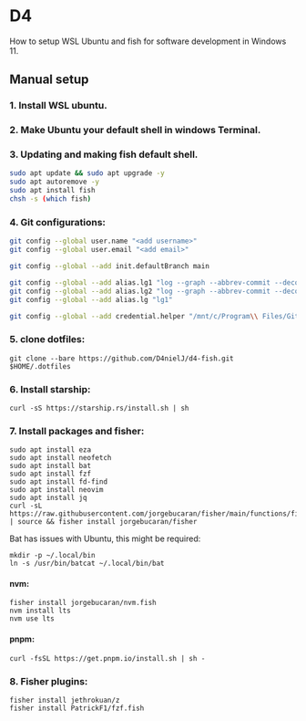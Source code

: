 # D4

How to setup WSL Ubuntu and fish for software development in Windows 11.

## Manual setup

### 1. Install WSL ubuntu.

### 2. Make Ubuntu your default shell in windows Terminal.

### 3. Updating and making fish default shell.

```bash
sudo apt update && sudo apt upgrade -y
sudo apt autoremove -y
sudo apt install fish
chsh -s (which fish)
```

### 4. Git configurations:

```bash
git config --global user.name "<add username>"
git config --global user.email "<add email>"

git config --global --add init.defaultBranch main

git config --global --add alias.lg1 "log --graph --abbrev-commit --decorate --format=format:'%C(bold blue)%h%C(reset) - %C(bold green)(%ar)%C(reset) %C(white)%s%C(reset) %C(dim white)- %an%C(reset)%C(auto)%d%C(reset)' --all"
git config --global --add alias.lg2 "log --graph --abbrev-commit --decorate --format=format:'%C(bold blue)%h%C(reset) - %C(bold cyan)%aD%C(reset) %C(bold green)(%ar)%C(reset)%C(auto)%d%C(reset)%n''          %C(white)%s%C(reset) %C(dim white)- %an%C(reset)'"
git config --global --add alias.lg "lg1"

git config --global --add credential.helper "/mnt/c/Program\\ Files/Git/mingw64/bin/git-credential-manager.exe"
```

### 5. clone dotfiles:

```fish
git clone --bare https://github.com/D4nielJ/d4-fish.git $HOME/.dotfiles
```

### 6. Install starship:

```fish
curl -sS https://starship.rs/install.sh | sh
```

### 7. Install packages and fisher:

```fish
sudo apt install eza
sudo apt install neofetch
sudo apt install bat
sudo apt install fzf
sudo apt install fd-find
sudo apt install neovim
sudo apt install jq
curl -sL https://raw.githubusercontent.com/jorgebucaran/fisher/main/functions/fisher.fish | source && fisher install jorgebucaran/fisher
```

Bat has issues with Ubuntu, this might be required:

```
mkdir -p ~/.local/bin
ln -s /usr/bin/batcat ~/.local/bin/bat
```

#### nvm:

```fish
fisher install jorgebucaran/nvm.fish
nvm install lts
nvm use lts
```

#### pnpm:

```fish
curl -fsSL https://get.pnpm.io/install.sh | sh -
```

### 8. Fisher plugins:

```fish
fisher install jethrokuan/z
fisher install PatrickF1/fzf.fish
```
